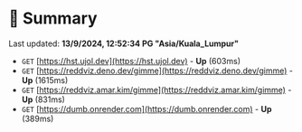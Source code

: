 # 📖 Summary
Last updated: **13/9/2024, 12:52:34 PG "Asia/Kuala_Lumpur"**

- `GET` [https://hst.ujol.dev](https://hst.ujol.dev) - **Up** (603ms)
- `GET` [https://reddviz.deno.dev/gimme](https://reddviz.deno.dev/gimme) - **Up** (1615ms)
- `GET` [https://reddviz.amar.kim/gimme](https://reddviz.amar.kim/gimme) - **Up** (831ms)
- `GET` [https://dumb.onrender.com](https://dumb.onrender.com) - **Up** (389ms)
